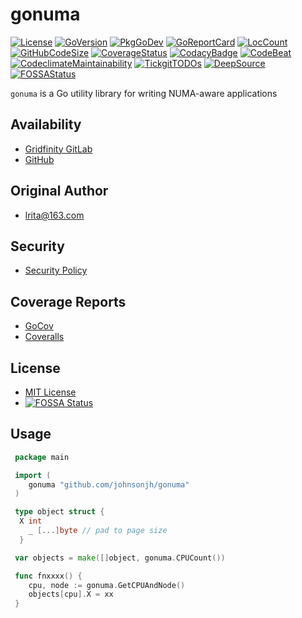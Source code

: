 # gonuma

[![License](http://img.shields.io/badge/license-mit-blue.svg)](https://raw.githubusercontent.com/johnsonjh/gonuma/master/LICENSE)
[![GoVersion](https://img.shields.io/github/go-mod/go-version/johnsonjh/gonuma.svg)](https://github.com/johnsonjh/gonuma/blob/master/go.mod)
[![PkgGoDev](https://pkg.go.dev/badge/github.com/johnsonjh/gonuma)](https://pkg.go.dev/github.com/johnsonjh/gonuma)
[![GoReportCard](https://goreportcard.com/badge/github.com/johnsonjh/gonuma)](https://goreportcard.com/report/github.com/johnsonjh/gonuma)
[![LocCount](https://img.shields.io/tokei/lines/github/johnsonjh/gonuma.svg)](https://github.com/XAMPPRocky/tokei)
[![GitHubCodeSize](https://img.shields.io/github/languages/code-size/johnsonjh/gonuma.svg)](https://github.com/johnsonjh/gonuma)
[![CoverageStatus](https://coveralls.io/repos/github/johnsonjh/gonuma/badge.svg)](https://coveralls.io/github/johnsonjh/gonuma)
[![CodacyBadge](https://api.codacy.com/project/badge/Grade/6a688d07faaa4e848f59ec49fdb663bc)](https://app.codacy.com/gh/johnsonjh/gonuma?utm_source=github.com&utm_medium=referral&utm_content=johnsonjh/gonuma&utm_campaign=Badge_Grade)
[![CodeBeat](https://codebeat.co/badges/041414ca-af27-40f2-a5d6-13afc4ce9c6b)](https://codebeat.co/projects/github-com-johnsonjh-gonuma-master)
[![CodeclimateMaintainability](https://api.codeclimate.com/v1/badges/61db603e26c07e0e9ee4/maintainability)](https://codeclimate.com/github/johnsonjh/gonuma/maintainability)
[![TickgitTODOs](https://img.shields.io/endpoint?url=https://api.tickgit.com/badge?repo=github.com/johnsonjh/gonuma)](https://www.tickgit.com/browse?repo=github.com/johnsonjh/gonuma)
[![DeepSource](https://deepsource.io/gh/johnsonjh/gonuma.svg/?label=active+issues)](https://deepsource.io/gh/johnsonjh/gonuma/?ref=repository-badge)
[![FOSSAStatus](https://app.fossa.com/api/projects/git%2Bgithub.com%2Fjohnsonjh%2Fgonuma.svg?type=shield)](https://app.fossa.com/projects/git%2Bgithub.com%2Fjohnsonjh%2Fgonuma?ref=badge_shield)

`gonuma` is a Go utility library for writing NUMA-aware applications

## Availability

- [Gridfinity GitLab](https://gitlab.gridfinity.com/jeff/go-numa)
- [GitHub](https://github.com/johnsonjh/gonuma)

## Original Author

- [lrita@163.com](https://github.com/lrita/numa)

## Security

- [Security Policy](https://github.com/johnsonjh/gonuma/blob/master/SECURITY.md)

## Coverage Reports

- [GoCov](https://pktdist.gridfinity.com/coverage/gonuma/)
- [Coveralls](https://coveralls.io/github/johnsonjh/gonuma)

## License

- [MIT License](https://tldrlegal.com/license/mit-license)
- [![FOSSA Status](https://app.fossa.com/api/projects/git%2Bgithub.com%2Fjohnsonjh%2Fgonuma.svg?type=small)](https://app.fossa.com/projects/git%2Bgithub.com%2Fjohnsonjh%2Fgonuma?ref=badge_small)

## Usage

```go
 package main

 import (
    gonuma "github.com/johnsonjh/gonuma"
 )

 type object struct {
  X int
    _ [...]byte // pad to page size
  }

 var objects = make([]object, gonuma.CPUCount())

 func fnxxxx() {
    cpu, node := gonuma.GetCPUAndNode()
    objects[cpu].X = xx
 }
```
